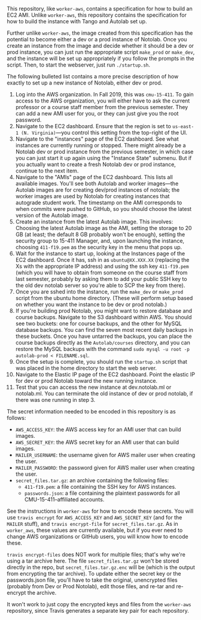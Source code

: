 This repository, like `worker-aws`, contains a specification for how to build an EC2 AMI. Unlike `worker-aws`, this repository contains the specification for how to build the instance with Tango and Autolab set up.

Further unlike `worker-aws`, the image created from this specification has the potential to become either a dev or a prod instance of Notolab. Once you create an instance from the image and decide whether it should be a dev or prod instance, you can just run the appropriate script `make_prod` or `make_dev`, and the instance will be set up appropriately if you follow the prompts in the script. Then, to start the webserver, just run `./startup.sh`.

The following bulleted list contains a more precise description of how exactly to set up a new instance of Notolab, either dev or prod.
  1. Log into the AWS organization. In Fall 2019, this was `cmu-15-411`. To gain access to the AWS organization, you will either have to ask the current professor or a course staff member from the previous semester. They can add a new AMI user for you, or they can just give you the root password.
  2. Navigate to the EC2 dashboard. Ensure that the region is set to `us-east-1 (N. Virginia)`&mdash;you control this setting from the top-right of the UI.
  3. Navigate to the "instances" page of the EC2 dashboard. See what instances are currently running or stopped. There might already be a Notolab dev or prod instance from the previous semester, in which case you can just start it up again using the "Instance State" submenu. But if you actually want to create a fresh Notolab dev or prod instance, continue to the next item.
  4. Navigate to the "AMIs" page of the EC2 dashboard. This lists all available images. You'll see both Autolab and worker images&mdash;the Autolab images are for creating dev/prod instances of notolab; the worker images are used by Notolab for creating instances that autograde student work. The timestamp on the AMI corresponds to when commits were pushed to GitHub, so you should choose the latest version of the Autolab image.
  5. Create an instance from the latest Autolab image. This involves: Choosing the latest Autolab image as the AMI, setting the storage to 20 GB (at least; the default 8 GB probably won't be enough), setting the security group to 15-411 Manager, and, upon launching the instance, choosing `411-f19.pem` as the security key in the menu that pops up.
  6. Wait for the instance to start up, looking at the Instances page of the EC2 dashboard. Once it has, ssh in as `ubuntu@XX.XXX.XX` (replacing the Xs with the appropriate IP address) and using the ssh key `411-f19.pem` (which you will have to obtain from someone on the course staff from last semester, probably by asking them to add your public SSH key to the old dev notolab server so you're able to SCP the key from there).
  7. Once you are sshed into the instance, run the `make_dev` or `make_prod` script from the ubuntu home directory. (These will perform setup based on whether you want the instance to be dev or prod notolab.)
  8. If you're building prod Notolab, you might want to restore database and course backups. Navigate to the S3 dashboard within AWS. You should see two buckets: one for course backups, and the other for MySQL database backups. You can find the seven most recent daily backups in these buckets. Once you have untarred the backups, you can place the course backups directly as the `Autolab/courses` directory, and you can restore the MySQL backups with the command `sudo mysql -u root -p autolab-prod < FILENAME.sql`.
  9. Once the setup is complete, you should run the `startup.sh` script that was placed in the home directory to start the web server.
  10. Navigate to the Elastic IP page of the EC2 dashboard. Point the elastic IP for dev or prod Notolab toward the new running instance.
  11. Test that you can access the new instance at dev.notolab.ml or notolab.ml. You can terminate the old instance of dev or prod notolab, if there was one running in step 3.

The secret information needed to be encoded in this repository is as follows:
  * `AWS_ACCESS_KEY`: the AWS access key for an AMI user that can build images.
  * `AWS_SECRET_KEY`: the AWS secret key for an AMI user that can build images.
  * `MAILER_USERNAME`: the username given for AWS mailer user when creating the user.
  * `MAILER_PASSWORD`: the password given for AWS mailer user when creating the user.
  * `secret_files.tar.gz`: an archive containing the following files:
    * `411-f19.pem`: a file containing the SSH key for AWS instances.
    * `passwords.json`: a file containing the plaintext passwords for all CMU-15-411&ndash;affiliated accounts.

See the instructions in `worker-aws` for how to encode these secrets. You will use `travis encrypt` for `AWS_ACCESS_KEY` and `AWS_SECRET_KEY` (and for the `MAILER` stuff), and `travis encrypt-file` for `secret_files.tar.gz`. As in `worker_aws`, these values are currently available, but if you ever need to change AWS organizations or GitHub users, you will know how to encode these.

`travis encrypt-files` does NOT work for multiple files; that's why we're using a tar archive here. The file `secret_files.tar.gz` won't be stored directly in the repo, but `secret_files.tar.gz.enc` will be (which is the output from encrypting the tar archive). To update either the secret key or the passwords.json file, you'll have to take the original, unencrypted files (probably from Dev or Prod Notolab), edit those files, and re-tar and re-encrypt the archive.

It won't work to just copy the encrypted keys and files from the `worker-aws` repository, since Travis generates a separate key pair for each repository.
